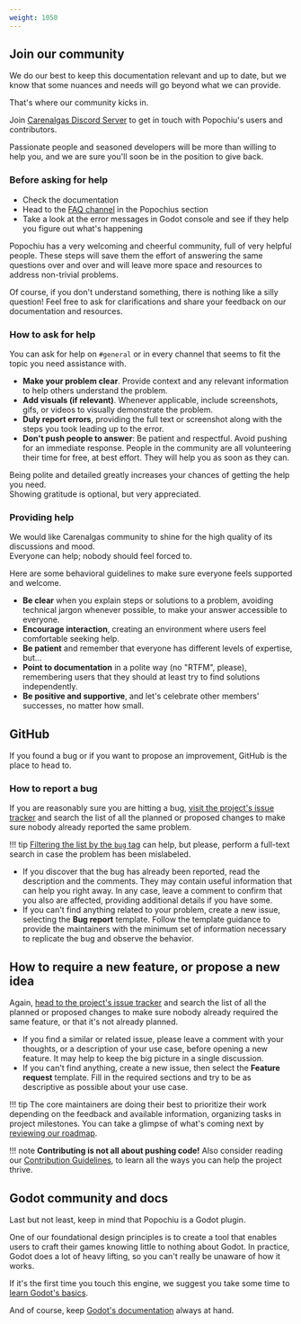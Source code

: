 ```yaml
---
weight: 1050
---
```


## Join our community

We do our best to keep this documentation relevant and up to date, but we know that some nuances and needs will go beyond what we can provide.

That's where our community kicks in.

Join [Carenalgas Discord Server](https://discord.gg/yhYSCbRu) to get in touch with Popochiu's users and contributors.

Passionate people and seasoned developers will be more than willing to help you, and we are sure you'll soon be in the position to give back.

### Before asking for help

* Check the documentation
* Head to the [FAQ channel](https://discord.com/channels/970008012553068583/1171469851492102364) in the Popochius section
* Take a look at the error messages in Godot console and see if they help you figure out what's happening

Popochiu has a very welcoming and cheerful community, full of very helpful people. These steps will save them the effort of answering the same questions over and over and will leave more space and resources to address non-trivial problems.

Of course, if you don't understand something, there is nothing like a silly question! Feel free to ask for clarifications and share your feedback on our documentation and resources.

### How to ask for help

You can ask for help on `#general` or in every channel that seems to fit the topic you need assistance with.

* **Make your problem clear**. Provide context and any relevant information to help others understand the problem.
* **Add visuals (if relevant)**. Whenever applicable, include screenshots, gifs, or videos to visually demonstrate the problem.
* **Duly report errors**, providing the full text or screenshot along with the steps you took leading up to the error.
* **Don't push people to answer**: Be patient and respectful. Avoid pushing for an immediate response. People in the community are all volunteering their time for free, at best effort. They will help you as soon as they can.

Being polite and detailed greatly increases your chances of getting the help you need.  
Showing gratitude is optional, but very appreciated.

### Providing help

We would like Carenalgas community to shine for the high quality of its discussions and mood.  
Everyone can help; nobody should feel forced to.

Here are some behavioral guidelines to make sure everyone feels supported and welcome.

* **Be clear** when you explain steps or solutions to a problem, avoiding technical jargon whenever possible, to make your answer accessible to everyone.
* **Encourage interaction**, creating an environment where users feel comfortable seeking help.
* **Be patient** and remember that everyone has different levels of expertise, but...
* **Point to documentation** in a polite way (no "RTFM", please), remembering users that they should at least try to find solutions independently.
* **Be positive and supportive**, and let's celebrate other members' successes, no matter how small.

## GitHub

If you found a bug or if you want to propose an improvement, GitHub is the place to head to.

### How to report a bug

If you are reasonably sure you are hitting a bug, [visit the project's issue tracker](https://github.com/carenalgas/popochiu/issues) and search the list of all the planned or proposed changes to make sure nobody already reported the same problem.

!!! tip
    [Filtering the list by the `bug` tag](https://github.com/carenalgas/popochiu/issues?q=is%3Aissue+is%3Aopen+label%3Abug) can help, but please, perform a full-text search in case the problem has been mislabeled.

* If you discover that the bug has already been reported, read the description and the comments. They may contain useful information that can help you right away. In any case, leave a comment to confirm that you also are affected, providing additional details if you have some.
* If you can't find anything related to your problem, create a new issue, selecting the **Bug report** template. Follow the template guidance to provide the maintainers with the minimum set of information necessary to replicate the bug and observe the behavior.

## How to require a new feature, or propose a new idea

Again, [head to the project's issue tracker](https://github.com/carenalgas/popochiu/issues) and search the list of all the planned or proposed changes to make sure nobody already required the same feature, or that it's not already planned.

* If you find a similar or related issue, please leave a comment with your thoughts, or a description of your use case, before opening a new feature. It may help to keep the big picture in a single discussion.
* If you can't find anything, create a new issue, then select the **Feature request** template. Fill in the required sections and try to be as descriptive as possible about your use case.

!!! tip
    The core maintainers are doing their best to prioritize their work depending on the feedback and available information, organizing tasks in project milestones. You can take a glimpse of what's coming next by [reviewing our roadmap](https://github.com/carenalgas/popochiu/milestones).

!!! note
    **Contributing is not all about pushing code!**
    Also consider reading our [Contribution Guidelines](/popochiu/contributing-to-popochiu), to learn all the ways you can help the project thrive.

## Godot community and docs

Last but not least, keep in mind that Popochiu is a Godot plugin.

One of our foundational design principles is to create a tool that enables users to craft their games knowing little to nothing about Godot. In practice, Godot does a lot of heavy lifting, so you can't really be unaware of how it works.

If it's the first time you touch this engine, we suggest you take some time to [learn Godot's basics](https://docs.godotengine.org/en/stable/getting_started/step_by_step/index.html).

And of course, keep [Godot's documentation](https://docs.godotengine.org/en/stable/index.html) always at hand.
